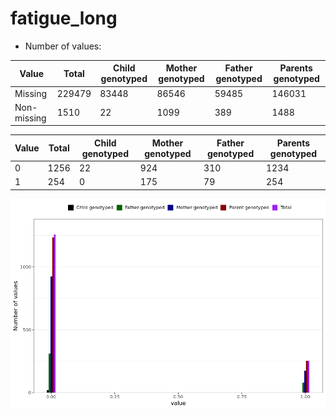 # fatigue_long
- Number of values:

| Value | Total | Child genotyped | Mother genotyped | Father genotyped | Parents genotyped |
| ----- | ----- | --------------- | ---------------- | ---------------- |---------------- |
| Missing | 229479 | 83448 | 86546 | 59485 | 146031 |
| Non-missing | 1510 | 22 | 1099 | 389 | 1488 |

| Value | Total | Child genotyped | Mother genotyped | Father genotyped | Parents genotyped |
| ----- | ----- | --------------- | ---------------- | ---------------- |---------------- |
| 0 | 1256 | 22 | 924 | 310 | 1234 |
| 1 | 254 | 0 | 175 | 79 | 254 |



![](fatigue_long_n.png)



